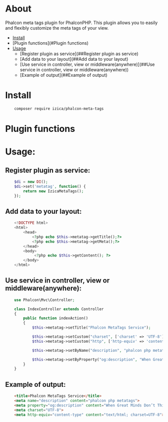 # About
Phalcon meta tags plugin for PhalconPHP.
This plugin allows you to easily and flexibly customize the meta tags of your view.

* [Install](#Install)
* [Plugin functions](#Plugin functions)
* [Usage](#Usage)
    * [Register plugin as service](##Register plugin as service)
    * [Add data to your layout](##Add data to your layout)
    * [Use service in controller, view or middleware(anywhere)](##Use service in controller, view or middleware(anywhere))
    * [Example of output](##Example of output)

# Install
```bash
    composer require izica/phalcon-meta-tags
```

# Plugin functions

# Usage:
## Register plugin as service:
```php
    $di = new DI();
    $di->set('metatag', function() {
    	return new IzicaMetaTags();
    });
```

## Add data to your layout:
```php
    <!DOCTYPE html>
    <html>
        <head>
            <?php echo $this->metatag->getTitle();?>
            <?php echo $this->metatag->getMeta();?>
        </head>
        <body>
             <?php echo $this->getContent(); ?>
        </body>
    </html>
```

## Use service in controller, view or middleware(anywhere):
```php
    use Phalcon\Mvc\Controller;

    class IndexController extends Controller
    {
        public function indexAction()
        {
            $this->metatag->setTitle("Phalcon MetaTags Service");

            $this->metatag->setCustom("charset", ['charset' => 'UTF-8']);
            $this->metatag->setCustom("http", ['http-equiv' => 'content-type', 'content' => 'text/html; charset=UTF-8']);

            $this->metatag->setByName("description", "phalcon php metatags");

            $this->metatag->setByProperty("og:description", "When Great Minds Don’t Think Alike");
        }
    }
```


## Example of output:
```html
    <title>Phalcon MetaTags Service</title>        
    <meta name="description" content="phalcon php metatags">
    <meta property="og:description" content="When Great Minds Don’t Think Alike">
    <meta charset="UTF-8">
    <meta http-equiv="content-type" content="text/html; charset=UTF-8">  
```

